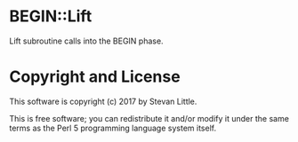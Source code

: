 # BEGIN::Lift

Lift subroutine calls into the BEGIN phase.

# Copyright and License

This software is copyright (c) 2017 by Stevan Little.

This is free software; you can redistribute it and/or modify it under
the same terms as the Perl 5 programming language system itself.
